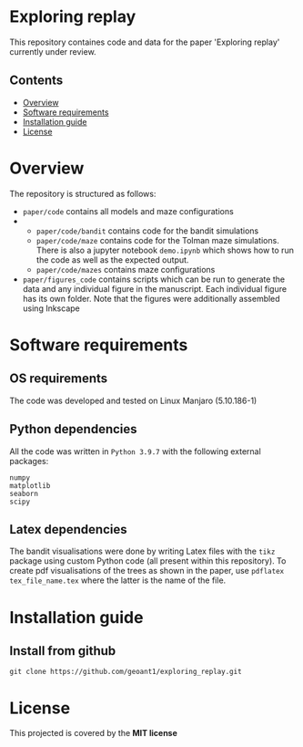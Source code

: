 # Exploring replay
This repository containes code and data for the paper 'Exploring replay' currently under review.

## Contents
- [Overview](#overview)
- [Software requirements](#software-requirements)
- [Installation guide](#installation-guide)
- [License](#lisense)

# Overview
The repository is structured as follows:
- `paper/code` contains all models and maze configurations
- - `paper/code/bandit` contains code for the bandit simulations
  - `paper/code/maze` contains code for the Tolman maze simulations. There is also a jupyter notebook `demo.ipynb` which shows how to run the code as well as the expected output.
  - `paper/code/mazes` contains maze configurations
- `paper/figures_code` contains scripts which can be run to generate the data and any individual figure in the manuscript. Each individual figure has its own folder. Note that the figures were additionally assembled using Inkscape

# Software requirements
## OS requirements
The code was developed and tested on Linux Manjaro (5.10.186-1)
## Python dependencies 
All the code was written in `Python 3.9.7` with the following external packages: 
```
numpy 
matplotlib
seaborn
scipy
```
## Latex dependencies
The bandit visualisations were done by writing Latex files with the `tikz` package using custom Python code (all present within this repository). To create pdf visualisations of the trees as shown in the paper, use `pdflatex tex_file_name.tex` where the latter is the name of the file.

# Installation guide
## Install from github
`git clone https://github.com/geoant1/exploring_replay.git`

# License
This projected is covered by the **MIT license**
